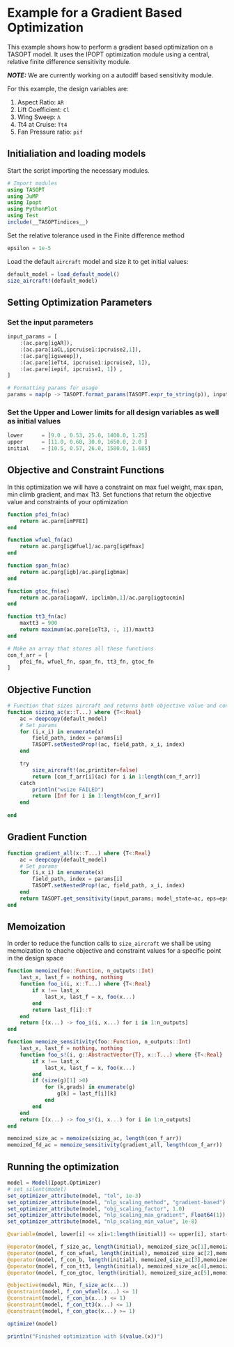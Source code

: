 # Example for a Gradient Based Optimization

This example shows how to perform a gradient based optimization on a TASOPT model. It uses the IPOPT optimization module using a central, relative finite difference sensitivity module.

**_NOTE:_**  We are currently working on a autodiff based sensitivity module.

For this example, the design variables are:

1. Aspect Ratio: `AR`
2. Lift Coefficient: `Cl`  
3. Wing Sweep: `Λ`
4. Tt4 at Cruise: `Tt4`
5. Fan Pressure ratio: `pif`

## Initialiation and loading models

Start the script importing the necessary modules.

```julia
# Import modules
using TASOPT
using JuMP
using Ipopt
using PythonPlot
using Test
include(__TASOPTindices__)
```

Set the relative tolerance used in the Finite difference method

```julia
epsilon = 1e-5
```

Load the default `aircraft` model and size it to get initial values:

```julia
default_model = load_default_model()
size_aircraft!(default_model)
```

## Setting Optimization Parameters

### Set the input parameters

```julia
input_params = [
    :(ac.parg[igAR]), 
    :(ac.para[iaCL,ipcruise1:ipcruise2,1]),
    :(ac.parg[igsweep]),
    :(ac.pare[ieTt4, ipcruise1:ipcruise2, 1]),
    :(ac.pare[iepif, ipcruise1, 1]) ,
]

# Formatting params for usage 
params = map(p -> TASOPT.format_params(TASOPT.expr_to_string(p)), input_params)
```

### Set the Upper and Lower limits for all design variables as well as initial values

```julia
lower      = [9.0 , 0.53, 25.0, 1400.0, 1.25]
upper      = [11.0, 0.60, 30.0, 1650.0, 2.0 ] 
initial    = [10.5, 0.57, 26.0, 1580.0, 1.685]

```

## Objective and Constraint Functions

In this optimization we will have a constraint on max fuel weight, max span, min climb gradient, and max Tt3. Set functions that return the objective value and constraints of your optimization

```julia
function pfei_fn(ac)
    return ac.parm[imPFEI]
end

function wfuel_fn(ac)
    return ac.parg[igWfuel]/ac.parg[igWfmax]
end

function span_fn(ac)
    return ac.parg[igb]/ac.parg[igbmax]
end

function gtoc_fn(ac)
    return ac.para[iagamV, ipclimbn,1]/ac.parg[iggtocmin]
end

function tt3_fn(ac)
    maxtt3 = 900
    return maximum(ac.pare[ieTt3, :, 1])/maxtt3
end

# Make an array that stores all these functions
con_f_arr = [
    pfei_fn, wfuel_fn, span_fn, tt3_fn, gtoc_fn
]
```

## Objective Function

```julia
# Function that sizes aircraft and returns both objective value and constraint values
function sizing_ac(x::T...) where {T<:Real}
    ac = deepcopy(default_model)
    # Set params
    for (i,x_i) in enumerate(x)
        field_path, index = params[i]
        TASOPT.setNestedProp!(ac, field_path, x_i, index)
    end

    try
        size_aircraft!(ac,printiter=false)
        return [con_f_arr[i](ac) for i in 1:length(con_f_arr)]
    catch
        println("wsize FAILED")
        return [Inf for i in 1:length(con_f_arr)]
    end
    
end
```

## Gradient Function

```julia
function gradient_all(x::T...) where {T<:Real}
    ac = deepcopy(default_model)
    # Set params
    for (i,x_i) in enumerate(x)
        field_path, index = params[i]
        TASOPT.setNestedProp!(ac, field_path, x_i, index)
    end
    return TASOPT.get_sensitivity(input_params; model_state=ac, eps=epsilon, optimizer=true, f_out_fn=con_f_arr)
end
```

## Memoization

In order to reduce the function calls to `size_aircraft` we shall be using memoization to chache objective and constraint values for a specific point in the design space

```julia
function memoize(foo::Function, n_outputs::Int)
    last_x, last_f = nothing, nothing
    function foo_i(i, x::T...) where {T<:Real}
        if x !== last_x
            last_x, last_f = x, foo(x...)
        end
        return last_f[i]::T
    end
    return [(x...) -> foo_i(i, x...) for i in 1:n_outputs]
end

function memoize_sensitivity(foo::Function, n_outputs::Int)
    last_x, last_f = nothing, nothing
    function foo_s!(i, g::AbstractVector{T}, x::T...) where {T<:Real}
        if x !== last_x
            last_x, last_f = x, foo(x...)
        end
        if (size(g)[1] >0)
            for (k,grads) in enumerate(g)
                g[k] = last_f[i][k]
            end
        end
    end
    return [(x...) -> foo_s!(i, x...) for i in 1:n_outputs]
end

memoized_size_ac = memoize(sizing_ac, length(con_f_arr))
memoized_fd_ac = memoize_sensitivity(gradient_all, length(con_f_arr))
```

## Running the optimization

```julia
model = Model(Ipopt.Optimizer)
# set_silent(model)
set_optimizer_attribute(model, "tol", 1e-3)
set_optimizer_attribute(model, "nlp_scaling_method", "gradient-based")
set_optimizer_attribute(model, "obj_scaling_factor", 1.0)
set_optimizer_attribute(model, "nlp_scaling_max_gradient", Float64(1))
set_optimizer_attribute(model, "nlp_scaling_min_value", 1e-8)

@variable(model, lower[i] <= x[i=1:length(initial)] <= upper[i], start=initial[i])

@operator(model, f_size_ac, length(initial), memoized_size_ac[1],memoized_fd_ac[1])
@operator(model, f_con_wfuel, length(initial), memoized_size_ac[2],memoized_fd_ac[2])
@operator(model, f_con_b, length(initial), memoized_size_ac[3],memoized_fd_ac[3])
@operator(model, f_con_tt3, length(initial), memoized_size_ac[4],memoized_fd_ac[4])
@operator(model, f_con_gtoc, length(initial), memoized_size_ac[5],memoized_fd_ac[5])

@objective(model, Min, f_size_ac(x...))
@constraint(model, f_con_wfuel(x...) <= 1)
@constraint(model, f_con_b(x...) <= 1)
@constraint(model, f_con_tt3(x...) <= 1)
@constraint(model, f_con_gtoc(x...) >= 1)

optimize!(model)

println("Finished optimization with $(value.(x))")

```
